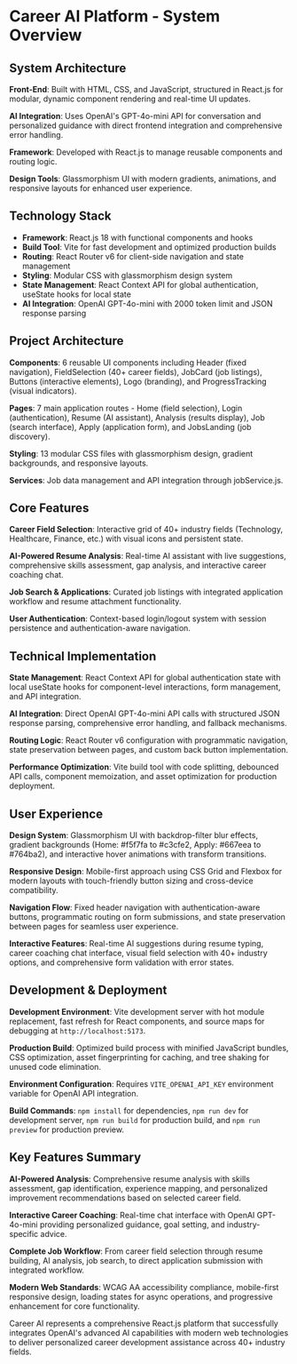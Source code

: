 # Career AI Platform - System Overview

## System Architecture

**Front-End**: Built with HTML, CSS, and JavaScript, structured in React.js for modular, dynamic component rendering and real-time UI updates.

**AI Integration**: Uses OpenAI's GPT-4o-mini API for conversation and personalized guidance with direct frontend integration and comprehensive error handling.

**Framework**: Developed with React.js to manage reusable components and routing logic.

**Design Tools**: Glassmorphism UI with modern gradients, animations, and responsive layouts for enhanced user experience.

## Technology Stack
- **Framework**: React.js 18 with functional components and hooks
- **Build Tool**: Vite for fast development and optimized production builds  
- **Routing**: React Router v6 for client-side navigation and state management
- **Styling**: Modular CSS with glassmorphism design system
- **State Management**: React Context API for global authentication, useState hooks for local state
- **AI Integration**: OpenAI GPT-4o-mini with 2000 token limit and JSON response parsing

## Project Architecture

**Components**: 6 reusable UI components including Header (fixed navigation), FieldSelection (40+ career fields), JobCard (job listings), Buttons (interactive elements), Logo (branding), and ProgressTracking (visual indicators).

**Pages**: 7 main application routes - Home (field selection), Login (authentication), Resume (AI assistant), Analysis (results display), Job (search interface), Apply (application form), and JobsLanding (job discovery).

**Styling**: 13 modular CSS files with glassmorphism design, gradient backgrounds, and responsive layouts.

**Services**: Job data management and API integration through jobService.js.

## Core Features

**Career Field Selection**: Interactive grid of 40+ industry fields (Technology, Healthcare, Finance, etc.) with visual icons and persistent state.

**AI-Powered Resume Analysis**: Real-time AI assistant with live suggestions, comprehensive skills assessment, gap analysis, and interactive career coaching chat.

**Job Search & Applications**: Curated job listings with integrated application workflow and resume attachment functionality.

**User Authentication**: Context-based login/logout system with session persistence and authentication-aware navigation.

## Technical Implementation

**State Management**: React Context API for global authentication state with local useState hooks for component-level interactions, form management, and API integration.

**AI Integration**: Direct OpenAI GPT-4o-mini API calls with structured JSON response parsing, comprehensive error handling, and fallback mechanisms.

**Routing Logic**: React Router v6 configuration with programmatic navigation, state preservation between pages, and custom back button implementation.

**Performance Optimization**: Vite build tool with code splitting, debounced API calls, component memoization, and asset optimization for production deployment.

## User Experience

**Design System**: Glassmorphism UI with backdrop-filter blur effects, gradient backgrounds (Home: #f5f7fa to #c3cfe2, Apply: #667eea to #764ba2), and interactive hover animations with transform transitions.

**Responsive Design**: Mobile-first approach using CSS Grid and Flexbox for modern layouts with touch-friendly button sizing and cross-device compatibility.

**Navigation Flow**: Fixed header navigation with authentication-aware buttons, programmatic routing on form submissions, and state preservation between pages for seamless user experience.

**Interactive Features**: Real-time AI suggestions during resume typing, career coaching chat interface, visual field selection with 40+ industry options, and comprehensive form validation with error states.

## Development & Deployment

**Development Environment**: Vite development server with hot module replacement, fast refresh for React components, and source maps for debugging at `http://localhost:5173`.

**Production Build**: Optimized build process with minified JavaScript bundles, CSS optimization, asset fingerprinting for caching, and tree shaking for unused code elimination.

**Environment Configuration**: Requires `VITE_OPENAI_API_KEY` environment variable for OpenAI API integration.

**Build Commands**: `npm install` for dependencies, `npm run dev` for development server, `npm run build` for production build, and `npm run preview` for production preview.

## Key Features Summary

**AI-Powered Analysis**: Comprehensive resume analysis with skills assessment, gap identification, experience mapping, and personalized improvement recommendations based on selected career field.

**Interactive Career Coaching**: Real-time chat interface with OpenAI GPT-4o-mini providing personalized guidance, goal setting, and industry-specific advice.

**Complete Job Workflow**: From career field selection through resume building, AI analysis, job search, to direct application submission with integrated workflow.

**Modern Web Standards**: WCAG AA accessibility compliance, mobile-first responsive design, loading states for async operations, and progressive enhancement for core functionality.

Career AI represents a comprehensive React.js platform that successfully integrates OpenAI's advanced AI capabilities with modern web technologies to deliver personalized career development assistance across 40+ industry fields.
